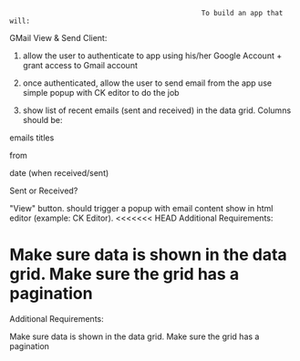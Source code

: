 
                                                   To build an app that will:

GMail View & Send Client:


1) allow the user to authenticate to app using his/her Google Account + grant access to Gmail account

2) once authenticated, allow the user to send email from the app use simple popup with CK editor to do the job

3) show list of recent emails (sent and received) in the data grid. Columns should be:

emails titles

from

date (when received/sent)

Sent or Received?

"View" button. should trigger a popup with email content show in html editor (example: CK Editor).
<<<<<<< HEAD
Additional Requirements:

Make sure data is shown in the data grid.
Make sure the grid has a pagination
=======


Additional Requirements:

Make sure data is shown in the data grid.
Make sure the grid has a pagination

